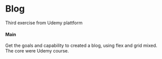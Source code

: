 # Blog
Third exercise from Udemy plattform

#### Main
Get the goals and capability to created a blog, using flex and grid mixed.
The core were Udemy course.